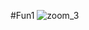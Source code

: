 
#Fun1
![zoom_3](https://user-images.githubusercontent.com/68256356/115824403-89026680-a410-11eb-8d6f-46b2d0fd53eb.gif)
